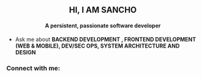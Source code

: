 <h2 align="center">HI, I AM SANCHO</h2>
<h4 align="center">A persistent, passionate software developer</h4>


-  Ask me about **BACKEND DEVELOPMENT , FRONTEND DEVELOPMENT (WEB & MOBILE), DEV/SEC OPS, SYSTEM ARCHITECTURE AND DESIGN**



<h3 align="left">Connect with me:</h3>
<!--
<p>&nbsp;<img align="center" src="https://github-readme-stats.vercel.app/api?username=cicada-3001&show_icons=true&locale=en" alt="cicada-3001" /></p>-->

